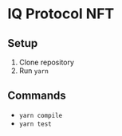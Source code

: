 # IQ Protocol NFT

## Setup

1. Clone repository
2. Run `yarn`

## Commands

- `yarn compile`
- `yarn test`
